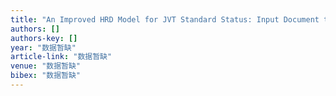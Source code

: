 ```yaml
---
title: "An Improved HRD Model for JVT Standard Status: Input Document to JVT Purpose: Proposal"
authors: []
authors-key: []
year: "数据暂缺"
article-link: "数据暂缺"
venue: "数据暂缺"
bibex: "数据暂缺"
---
```

